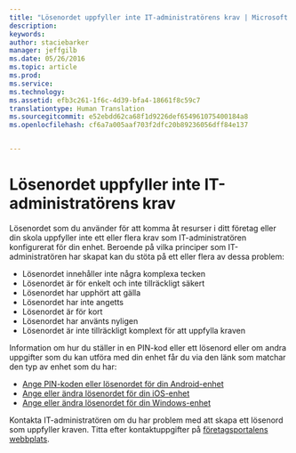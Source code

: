 ```yaml
---
title: "Lösenordet uppfyller inte IT-administratörens krav | Microsoft Intune"
description: 
keywords: 
author: staciebarker
manager: jeffgilb
ms.date: 05/26/2016
ms.topic: article
ms.prod: 
ms.service: 
ms.technology: 
ms.assetid: efb3c261-1f6c-4d39-bfa4-18661f8c59c7
translationtype: Human Translation
ms.sourcegitcommit: e52ebdd62ca68f1d9226def654961075400184a8
ms.openlocfilehash: cf6a7a005aaf703f2dfc20b89236056dff84e137


---
```


# Lösenordet uppfyller inte IT-administratörens krav

Lösenordet som du använder för att komma åt resurser i ditt företag eller din skola uppfyller inte ett eller flera krav som IT-administratören konfigurerat för din enhet. Beroende på vilka principer som IT-administratören har skapat kan du stöta på ett eller flera av dessa problem:

- Lösenordet innehåller inte några komplexa tecken
- Lösenordet är för enkelt och inte tillräckligt säkert
- Lösenordet har upphört att gälla
- Lösenordet har inte angetts
- Lösenordet är för kort
- Lösenordet har använts nyligen
- Lösenordet är inte tillräckligt komplext för att uppfylla kraven

Information om hur du ställer in en PIN-kod eller ett lösenord eller om andra uppgifter som du kan utföra med din enhet får du via den länk som matchar den typ av enhet som du har:

- [Ange PIN-koden eller lösenordet för din Android-enhet](set-your-pin-or-password-android.md)
- [Ange eller ändra lösenordet för din iOS-enhet](set-or-change-your-passcode-ios.md)
- [Ange eller ändra lösenordet för din Windows-enhet](set-or-change-your-password-windows.md)

Kontakta IT-administratören om du har problem med att skapa ett lösenord som uppfyller kraven. Titta efter kontaktuppgifter på [företagsportalens webbplats](http://portal.manage.microsoft.com).


<!--HONumber=Jun16_HO4-->



